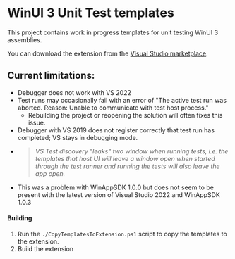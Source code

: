 # WinUI 3 Unit Test templates

This project contains work in progress templates for unit testing WinUI 3 assemblies.

You can download the extension from the [Visual Studio marketplace](https://marketplace.visualstudio.com/items?itemName=chingucoding.winuiunittesttemplates).

## Current limitations:

* Debugger does not work with VS 2022
* Test runs may occasionally fail with an error of "The active test run was aborted. Reason: Unable to communicate with test host process."
	* Rebuilding the project or reopening the solution will often fixes this issue.
* Debugger with VS 2019 does not register correctly that test run has completed; VS stays in debugging mode.
* > *VS Test discovery "leaks" two window when running tests, i.e. the templates that host UI will leave a window open when started through the test runner and running the tests will also leave the app open.*
* This was a problem with WinAppSDK 1.0.0 but does not seem to be present with the latest version of Visual Studio 2022 and WinAppSDK 1.0.3

#### Building
1. Run the  `./CopyTemplatesToExtension.ps1` script to copy the templates to the extension.
2. Build the extension